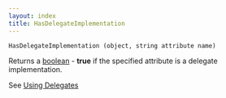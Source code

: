 ```yaml
---
layout: index
title: HasDelegateImplementation
---
```


    HasDelegateImplementation (object, string attribute name)

Returns a [boolean](../types/boolean.html) - **true** if the specified attribute is a delegate implementation.

See [Using Delegates](../types/using_delegates.html)

